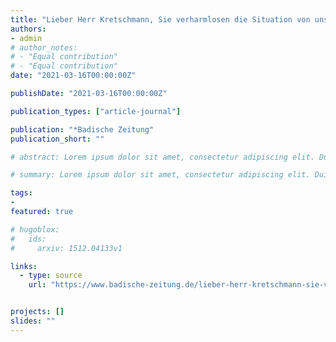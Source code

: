 ```yaml
---
title: "Lieber Herr Kretschmann, Sie verharmlosen die Situation von uns Studis"
authors:
- admin
# author_notes:
# - "Equal contribution"
# - "Equal contribution"
date: "2021-03-16T00:00:00Z"

publishDate: "2021-03-16T00:00:00Z"

publication_types: ["article-journal"]

publication: "*Badische Zeitung"
publication_short: ""

# abstract: Lorem ipsum dolor sit amet, consectetur adipiscing elit. Duis posuere tellus ac convallis placerat. Proin tincidunt magna sed ex sollicitudin condimentum. Sed ac faucibus dolor, scelerisque sollicitudin nisi. Cras purus urna, suscipit quis sapien eu, pulvinar tempor diam. Quisque risus orci, mollis id ante sit amet, gravida egestas nisl. Sed ac tempus magna. Proin in dui enim. Donec condimentum, sem id dapibus fringilla, tellus enim condimentum arcu, nec volutpat est felis vel metus. Vestibulum sit amet erat at nulla eleifend gravida.

# summary: Lorem ipsum dolor sit amet, consectetur adipiscing elit. Duis posuere tellus ac convallis placerat. Proin tincidunt magna sed ex sollicitudin condimentum.

tags:
- 
featured: true

# hugoblox:
#   ids:
#     arxiv: 1512.04133v1

links:
  - type: source
    url: "https://www.badische-zeitung.de/lieber-herr-kretschmann-sie-verharmlosen-die-situation-von-uns-studis"


projects: []
slides: ""
---
```

